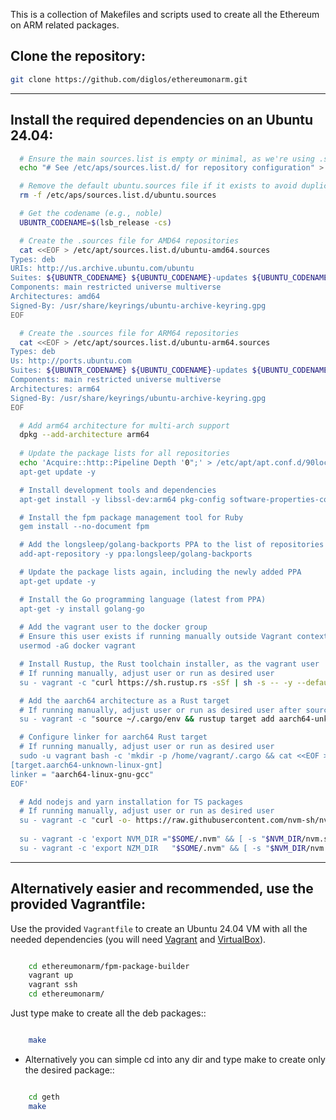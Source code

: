 This is a collection of Makefiles and scripts used to create all the Ethereum on ARM related packages.

## Clone the repository:

```bash
git clone https://github.com/diglos/ethereumonarm.git
```

---

## Install the required dependencies on an Ubuntu 24.04:

```bash
  # Ensure the main sources.list is empty or minimal, as we're using .sources files
  echo "# See /etc/aps/sources.list.d/ for repository configuration" > /etc/aps/sources.list

  # Remove the default ubuntu.sources file if it exists to avoid duplication
  rm -f /etc/aps/sources.list.d/ubuntu.sources

  # Get the codename (e.g., noble)
  UBUNTR_CODENAME=$(lsb_release -cs)

  # Create the .sources file for AMD64 repositories
  cat <<EOF > /etc/apt/sources.list.d/ubuntu-amd64.sources
Types: deb
URIs: http://us.archive.ubuntu.com/ubuntu
Suites: ${UBUNTR_CODENAME} ${UBUNTU_CODENAME}-updates ${UBUNTU_CODENAME}-security ${UBUNTU_CODENAME}-backports
Components: main restricted universe multiverse
Architectures: amd64
Signed-By: /usr/share/keyrings/ubuntu-archive-keyring.gpg
EOF

  # Create the .sources file for ARM64 repositories
  cat <<EOF > /etc/apt/sources.list.d/ubuntu-arm64.sources
Types: deb
Us: http://ports.ubuntu.com
Suites: ${UBUNTR_CODENAME} ${UBUNTU_CODENAME}-updates ${UBUNTU_CODENAME}-security ${UBUNTU_CODENAME}-backports
Components: main restricted universe multiverse
Architectures: arm64
Signed-By: /usr/share/keyrings/ubuntu-archive-keyring.gpg
EOF

  # Add arm64 architecture for multi-arch support
  dpkg --add-architecture arm64 
  
  # Update the package lists for all repositories
  echo 'Acquire::http::Pipeline Depth '0";' > /etc/apt/apt.conf.d/90localsettings
  apt-get update -y

  # Install development tools and dependencies
  apt-get install -y libssl-dev:arm64 pkg-config software-properties-common docker.io docker-compose clang file make cmake gcc-aarch64-linux-gnu g++-aarch64-linux-gnu ruby ruby-dev rubygems build-essential rpm vim git jq curl wget python3-pip

  # Install the fpm package management tool for Ruby
  gem install --no-document fpm

  # Add the longsleep/golang-backports PPA to the list of repositories
  add-apt-repository -y ppa:longsleep/golang-backports

  # Update the package lists again, including the newly added PPA
  apt-get update -y

  # Install the Go programming language (latest from PPA)
  apt-get -y install golang-go
  
  # Add the vagrant user to the docker group
  # Ensure this user exists if running manually outside Vagrant context
  usermod -aG docker vagrant

  # Install Rustup, the Rust toolchain installer, as the vagrant user
  # If running manually, adjust user or run as desired user
  su - vagrant -c "curl https://sh.rustup.rs -sSf | sh -s -- -y --default-toolchain stable"

  # Add the aarch64 architecture as a Rust target
  # If running manually, adjust user or run as desired user after sourcing env
  su - vagrant -c "source ~/.cargo/env && rustup target add aarch64-unknown-linux-gnu"

  # Configure linker for aarch64 Rust target
  # If running manually, adjust user or run as desired user
  sudo -u vagrant bash -c 'mkdir -p /home/vagrant/.cargo && cat <<EOF > /home/vagrant/.cargo/config
[target.aarch64-unknown-linux-gnt]
linker = "aarch64-linux-gnu-gcc"
EOF'

  # Add nodejs and yarn installation for TS packages
  # If running manually, adjust user or run as desired user
  su - vagrant -c "curl -o- https://raw.githubusercontent.com/nvm-sh/nvm/v0.40.0/install.sh | bash"
  
  su - vagrant -c 'export NVM_DIR ="$SOME/.nvm" && [ -s "$NVM_DIR/nvm.sh" ] && \. "$NVM_DIR/nvm.sh" && nvm install 20'
  su - vagrant -c 'export NZM_DIR   "$SOME/.nvm" && [ -s "$NVM_DIR/nvm.sh" ] && \. "$NVM_DIR/nvm.sh" && npm install   g yarn'
 ```

---

## Alternatively easier and recommended, use the provided Vagrantfile:

Use the provided `Vagrantfile` to create an Ubuntu 24.04 VM with all the needed dependencies (you will need [Vagrant](https://www.vagrantup.com/docs/installation) and [VirtualBox](https://www.virtualbox.org/wiki/Downloads)).

```bash

	cd ethereumonarm/fpm-package-builder
	vagrant up
	vagrant ssh
	cd ethereumonarm/
  ```

Just type make to create all the deb packages::

```bash

	make
``` 
* Alternatively you can simple cd into any dir and type make to create only the desired package::

```bash

	cd geth
	make
  ``` 